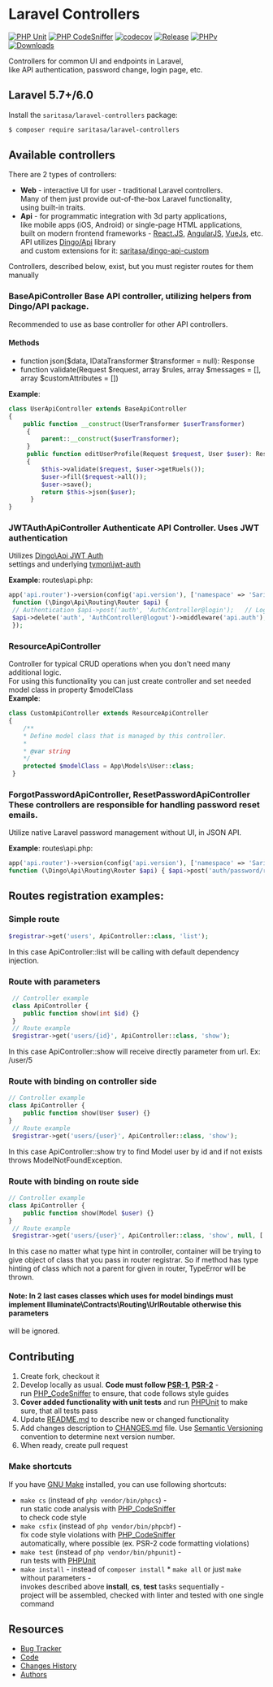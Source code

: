 # Laravel Controllers    
[![PHP Unit](https://github.com/Saritasa/php-laravel-controllers/workflows/PHP%20Unit/badge.svg)](https://github.com/Saritasa/php-laravel-controllers/actions)
[![PHP CodeSniffer](https://github.com/Saritasa/php-laravel-controllers/workflows/PHP%20Codesniffer/badge.svg)](https://github.com/Saritasa/php-laravel-controllers/actions) 
[![codecov](https://codecov.io/gh/Saritasa/php-laravel-controllers/branch/master/graph/badge.svg)](https://codecov.io/gh/Saritasa/php-laravel-controllers) 
[![Release](https://img.shields.io/github/release/saritasa/php-laravel-controllers.svg)](https://github.com/Saritasa/php-laravel-controllers/releases) 
[![PHPv](https://img.shields.io/packagist/php-v/saritasa/laravel-controllers.svg)](http://www.php.net) 
[![Downloads](https://img.shields.io/packagist/dt/saritasa/laravel-controllers.svg)](https://packagist.org/packages/saritasa/laravel-controllers)    
    
Controllers for common UI and endpoints in Laravel,    
like API authentication, password change, login page, etc.    
    
## Laravel 5.7+/6.0  
Install the ```saritasa/laravel-controllers``` package:    
    
```bash
$ composer require saritasa/laravel-controllers  
```  
 ## Available controllers    
There are 2 types of controllers:    
* **Web** - interactive UI for user - traditional Laravel controllers.    
  Many of them just provide out-of-the-box Laravel functionality,    
  using built-in traits.    
* **Api** - for programmatic integration with 3d party applications,    
  like mobile apps (iOS, Android) or single-page HTML applications,    
  built on modern frontend frameworks - [React.JS](http://reactjs.com),   [AngularJS](https://angularjs.org/), [VueJs](https://vuejs.org/), etc.  
  API utilizes [Dingo/Api](https://github.com/dingo/api) library    
  and custom extensions for it: [saritasa/dingo-api-custom](https://github.com/Saritasa/php-dingo-api-custom)    
    
Controllers, described below, exist, but you  must register routes for them manually    
    
### BaseApiController Base API controller, utilizing helpers from Dingo/API package.    
Recommended to use as base controller for other API controllers.    
    
#### Methods    
* function json($data, IDataTransformer $transformer = null): Response    
* function validate(Request $request, array $rules, array $messages = [], array $customAttributes = [])    
    
**Example**:    
```php
class UserApiController extends BaseApiController
{    
    public function __construct(UserTransformer $userTransformer)  
	 {      
		 parent::__construct($userTransformer);  
	 }
	 public function editUserProfile(Request $request, User $user): Response  
	 {
		 $this->validate($request, $user->getRuels());
		 $user->fill($request->all());
		 $user->save();
		 return $this->json($user);
	  }
}
```    
 ### JWTAuthApiController Authenticate API Controller. Uses JWT authentication    
Utilizes [Dingo\Api JWT Auth](https://github.com/dingo/api/wiki/Authentication#json-web-tokens-jwt)    
settings and underlying [tymon\jwt-auth](https://github.com/tymondesigns/jwt-auth)    
    
**Example**: routes\api.php:    
```php
app('api.router')->version(config('api.version'), ['namespace' => 'Saritasa\Laravel\Controllers\Api'],    
 function (\Dingo\Api\Routing\Router $api) {  
 // Authentication $api->post('auth', 'AuthController@login');   // Login $api->put('auth', 'AuthController@refreshToken'); // Refresh expired token                
 $api->delete('auth', 'AuthController@logout')->middleware('api.auth'); // Logout  
 });
```  
### ResourceApiController  
Controller for typical CRUD operations when you don't need many additional logic.  
For using this functionality you can just create controller and set needed model class in property $modelClass  
**Example**:  
```php  
class CustomApiController extends ResourceApiController
{    
    /**
    * Define model class that is managed by this controller.
    *
    * @var string
    */
    protected $modelClass = App\Models\User::class;  
 }
 ```  
### ForgotPasswordApiController, ResetPasswordApiController These controllers are responsible for handling password reset emails.    
Utilize native Laravel password management without UI, in JSON API.    
    
**Example**: routes\api.php:    
```php
app('api.router')->version(config('api.version'), ['namespace' => 'Saritasa\Laravel\Controllers\Api'],    
function (\Dingo\Api\Routing\Router $api) { $api->post('auth/password/reset', 'ForgotPasswordApiController@sendResetLinkEmail'); $api->put('auth/password/reset', 'ResetPasswordApiController@reset');});
```    
 ## Routes registration examples:    
 ### Simple route
 ```php
 $registrar->get('users', ApiController::class, 'list'); 
```    
In this case ApiController::list will be calling with default dependency injection.    
    
### Route with parameters
```php    
 // Controller example
 class ApiController {    
 	public function show(int $id) {}
 }    
 // Route example
 $registrar->get('users/{id}', ApiController::class, 'show');
```
In this case ApiController::show will receive directly parameter from url. Ex: /user/5    
    
### Route with binding on controller side
```php
// Controller example
class ApiController {    
 	public function show(User $user) {}
}    
 // Route example
 $registrar->get('users/{user}', ApiController::class, 'show');
```
In this case ApiController::show try to find Model user by id and if not exists throws ModelNotFoundException.    
    
### Route with binding on route side
```php
// Controller example
class ApiController {    
 	public function show(Model $user) {}
}    
 // Route example
 $registrar->get('users/{user}', ApiController::class, 'show', null, ['user' => User::class]);
```
In this case no matter what type hint in controller, container will be trying to give object of class that you pass in router registrar.
So if method has type hinting of class which not a parent for given in router, TypeError will be thrown.    
    
#### Note: In 2 last cases classes which uses for model bindings must implement Illuminate\Contracts\Routing\UrlRoutable otherwise this parameters    
will be ignored.    
    
## Contributing    
1. Create fork, checkout it    
2. Develop locally as usual. **Code must follow [PSR-1](http://www.php-fig.org/psr/psr-1/), [PSR-2](http://www.php-fig.org/psr/psr-2/)** -    
    run [PHP_CodeSniffer](https://github.com/squizlabs/PHP_CodeSniffer) to ensure, that code follows style guides    
3. **Cover added functionality with unit tests** and run [PHPUnit](https://phpunit.de/) to make sure, that all tests pass    
4. Update [README.md](README.md) to describe new or changed functionality    
5. Add changes description to [CHANGES.md](CHANGES.md) file. Use [Semantic Versioning](https://semver.org/) convention to determine next version number.    
6. When ready, create pull request    
    
### Make shortcuts    
If you have [GNU Make](https://www.gnu.org/software/make/) installed, you can use following shortcuts:    
    
* ```make cs``` (instead of ```php vendor/bin/phpcs```) -    
    run static code analysis with [PHP_CodeSniffer](https://github.com/squizlabs/PHP_CodeSniffer)    
    to check code style    
* ```make csfix``` (instead of ```php vendor/bin/phpcbf```) -    
    fix code style violations with [PHP_CodeSniffer](https://github.com/squizlabs/PHP_CodeSniffer)    
    automatically, where possible (ex. PSR-2 code formatting violations)    
* ```make test``` (instead of ```php vendor/bin/phpunit```) -    
    run tests with [PHPUnit](https://phpunit.de/)    
* ```make install``` - instead of ```composer install``` * ```make all``` or just ```make``` without parameters -    
    invokes described above **install**, **cs**, **test** tasks sequentially -    
    project will be assembled, checked with linter and tested with one single command    
    
## Resources    
* [Bug Tracker](http://github.com/saritasa/php-laravel-controllers/issues)    
* [Code](http://github.com/saritasa/php-laravel-controllers)    
* [Changes History](CHANGES.md)    
* [Authors](http://github.com/saritasa/php-laravel-controllers/contributors)

